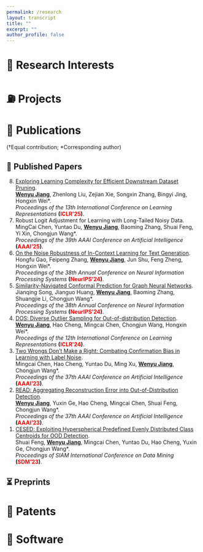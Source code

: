 ```yaml
---
permalink: /research
layout: transcript
title: ""
excerpt: ""
author_profile: false
---
```


# 🧭 Research Interests

# ⛽ Projects

# 📄 Publications
(†Equal contribution; *Corresponding author)
## 🎯 Published Papers
<ol reversed>
   <li>
      <a href="https://openreview.net/forum?id=FN7n7JRjsk">Exploring Learning Complexity for Efficient Downstream Dataset Pruning</a>. <br>
      <strong><ins>Wenyu Jiang</ins></strong>, Zhenlong Liu, Zejian Xie, Songxin Zhang, Bingyi Jing, Hongxin Wei*. <br>
      <i>Proceedings of the 13th International Conference on Learning Representations</i> <strong>(<font color='red'>ICLR’25</font>)</strong>.
   </li>

   <li>
      Robust Logit Adjustment for Learning with Long-Tailed Noisy Data. <br>
      MingCai Chen, Yuntao Du, <strong><ins>Wenyu Jiang</ins></strong>, Baoming Zhang, Shuai Feng, Yi Xin, Chongjun Wang*. <br>
      <i>Proceedings of the 39th AAAI Conference on Artificial Intelligence</i> <strong>(<font color='red'>AAAI’25</font>)</strong>.
   </li>

   <li>
      <a href="https://openreview.net/forum?id=00uVk06eVK">On the Noise Robustness of In-Context Learning for Text Generation</a>. <br>
      Hongfu Gao, Feipeng Zhang, <strong><ins>Wenyu Jiang</ins></strong>, Jun Shu, Feng Zheng, Hongxin Wei*. <br>
      <i>Proceedings of the 38th Annual Conference on Neural Information Processing Systems</i> <strong>(<font color='red'>NeurIPS’24</font>)</strong>.
   </li>

   <li>
      <a href="https://openreview.net/forum?id=iBZSOh027z&noteId=9KUfKemJxN">Similarity-Navigated Conformal Prediction for Graph Neural Networks</a>. <br>
      Jianqing Song, Jianguo Huang, <strong><ins>Wenyu Jiang</ins></strong>, Baoming Zhang, Shuangjie Li, Chongjun Wang*. <br>
      <i>Proceedings of the 38th Annual Conference on Neural Information Processing Systems</i> <strong>(<font color='red'>NeurIPS’24</font>)</strong>.
   </li>

   <li>
      <a href="https://openreview.net/forum?id=iriEqxFB4y">DOS: Diverse Outlier Sampling for Out-of-distribution Detection</a>. <br>
      <strong><ins>Wenyu Jiang</ins></strong>, Hao Cheng, Mingcai Chen, Chongjun Wang, Hongxin Wei*. <br>
      <i>Proceedings of the 12th International Conference on Learning Representations</i> <strong>(<font color='red'>ICLR’24</font>)</strong>.
   </li>

   <li>
      <a href="https://ojs.aaai.org/index.php/AAAI/article/view/26725">Two Wrongs Don’t Make a Right: Combating Confirmation Bias in Learning with Label Noise</a>. <br>
      Mingcai Chen, Hao Cheng, Yuntao Du, Ming Xu, <strong><ins>Wenyu Jiang</ins></strong>, Chongjun Wang*. <br>
      <i>Proceedings of the 37th AAAI Conference on Artificial Intelligence</i> <strong>(<font color='red'>AAAI’23</font>)</strong>.
   </li>

   <li>
      <a href="https://ojs.aaai.org/index.php/AAAI/article/view/26741">READ: Aggregating Reconstruction Error into Out-of-Distribution Detection</a>. <br>
      <strong><ins>Wenyu Jiang</ins></strong>, Yuxin Ge, Hao Cheng, Mingcai Chen, Shuai Feng, Chongjun Wang*. <br>
      <i>Proceedings of the 37th AAAI Conference on Artificial Intelligence</i> <strong>(<font color='red'>AAAI’23</font>)</strong>.
   </li>

   <li>
      <a href="https://epubs.siam.org/doi/abs/10.1137/1.9781611977653.ch30">CESED: Exploiting Hyperspherical Predefined Evenly Distributed Class Centroids for OOD Detection</a>. <br>
      Shuai Feng, <strong><ins>Wenyu Jiang</ins></strong>, Mingcai Chen, Yuntao Du, Hao Cheng, Yuxin Ge, Chongjun Wang*. <br>
      <i>Proceedings of SIAM International Conference on Data Mining</i> <strong>(<font color='red'>SDM’23</font>)</strong>.
   </li>
</ol>

## ⏳ Preprints


# 📃 Patents

# 💾 Software

